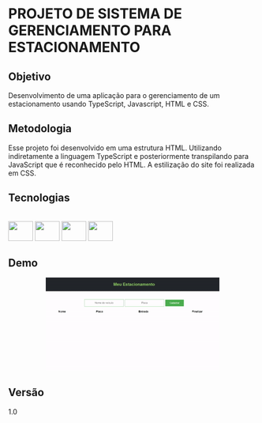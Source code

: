 # PROJETO DE SISTEMA DE GERENCIAMENTO PARA ESTACIONAMENTO 

## Objetivo
Desenvolvimento de uma aplicação para o gerenciamento de um estacionamento usando TypeScript, Javascript, HTML e CSS.

## Metodologia
Esse projeto foi desenvolvido em uma estrutura HTML. Utilizando indiretamente a linguagem TypeScript e posteriormente transpilando para JavaScript que é reconhecido pelo HTML. A estilização do site foi realizada em CSS.

## Tecnologias

<div style="display: inline_block"><br>
    <img width="50" height="40" src="https://cdn.jsdelivr.net/gh/devicons/devicon/icons/html5/html5-original.svg">
    <img width="50" height="40" src="https://cdn.jsdelivr.net/gh/devicons/devicon/icons/css3/css3-original.svg">
    <img width="50" height="40" src="https://cdn.jsdelivr.net/gh/devicons/devicon/icons/javascript/javascript-original.svg" />   
    <img width="50" height="40" src="https://cdn.jsdelivr.net/gh/devicons/devicon/icons/typescript/typescript-original.svg" />     
</div>

## Demo

<p align="center">
 <img src="demo-meu-estacionamento.gif?raw=true" alt="Apresentação tela inicial" width="70%" height="50%" />
</p>


## Versão
1.0